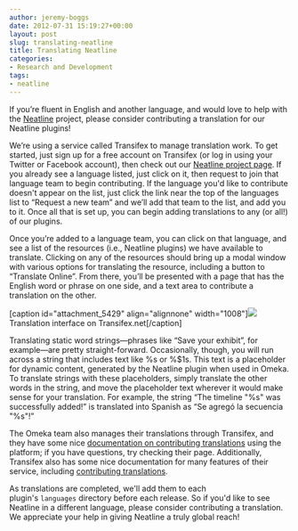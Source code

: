 ```yaml
---
author: jeremy-boggs
date: 2012-07-31 15:19:27+00:00
layout: post
slug: translating-neatline
title: Translating Neatline
categories:
- Research and Development
tags:
- neatline
---
```


If you’re fluent in English and another language, and would love to help with the [Neatline](http://neatline.org) project, please consider contributing a translation for our Neatline plugins!

We’re using a service called Transifex to manage translation work. To get started, just sign up for a free account on Transifex (or log in using your Twitter or Facebook account), then check out our [Neatline project page](https://www.transifex.com/projects/p/neatline/). If you already see a language listed, just click on it, then request to join that language team to begin contributing. If the language you'd like to contribute doesn't appear on the list, just click the link near the top of the languages list to “Request a new team” and we’ll add that team to the list, and add you to it. Once all that is set up, you can begin adding translations to any (or all!) of our plugins.

Once you’re added to a language team, you can click on that language, and see a list of the resources (i.e., Neatline plugins) we have available to translate. Clicking on any of the resources should bring up a modal window with various options for translating the resource, including a button to “Translate Online”. From there, you’ll be presented with a page that has the English word or phrase on one side, and a text area to contribute a translation on the other.

[caption id="attachment_5429" align="alignnone" width="1008"][![](http://www.scholarslab.org/wp-content/uploads/2012/07/Screen-shot-2012-07-31-at-3.18.19-PM.png)](http://www.scholarslab.org/slab-code/translating-neatline/attachment/screen-shot-2012-07-31-at-3-18-19-pm/) Translation interface on Transifex.net[/caption]

Translating static word strings&mdash;phrases like “Save your exhibit”, for example&mdash;are pretty straight-forward. Occasionally, though, you will run across a string that includes text like %s or %$1s. This text is a placeholder for dynamic content, generated by the Neatline plugin when used in Omeka. To translate strings with these placeholders, simply translate the other words in the string, and move the placeholder text wherever it would make sense for your translation. For example, the string “The timeline "%s" was successfully added!” is translated into Spanish as “Se agregó la secuencia "%s"!”

The Omeka team also manages their translations through Transifex, and they have some nice [documentation on contributing translations](http://omeka.org/codex/Translate_Omeka) using the platform; if you have questions, try checking their page. Additionally, Transifex also has some nice documentation for many features of their service, including [contributing translations](http://help.transifex.com/intro/translating.html#translating).

As translations are completed, we'll add them to each plugin's `languages` directory before each release. So if you'd like to see Neatline in a different language, please consider contributing a translation. We appreciate your help in giving Neatline a truly global reach!
